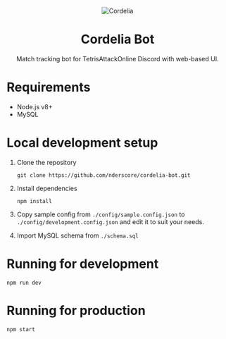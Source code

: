 <p align="center">
  <img src="http://i.imgur.com/kphOcvo.png" alt="Cordelia" />
</p>

<h1 align="center">Cordelia Bot</h1>

<p align="center">
  Match tracking bot for TetrisAttackOnline Discord with web-based UI.
</p>


# Requirements

*   Node.js v8+
*   MySQL


# Local development setup

1.  Clone the repository
    
    ```
    git clone https://github.com/nderscore/cordelia-bot.git
    ```

2.  Install dependencies
    
    ```
    npm install
    ```

3.  Copy sample config from `./config/sample.config.json` to 
    `./config/development.config.json` and edit it to suit your needs.

4.  Import MySQL schema from `./schema.sql`


# Running for development

```
npm run dev
```

# Running for production

```
npm start
```
